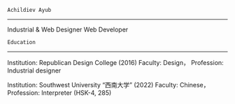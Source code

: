 
`Achildiev Ayub`                              
_________________________
Industrial & Web Designer
Web Developer



`Education`
_____________________________________
Institution:  Republican Design College (2016)
Faculty:  Design， 
Profession:  Industrial designer

Institution:  Southwest University “西南大学” (2022)
Faculty:  Chinese， 
Profession:  Interpreter (HSK-4, 285)

